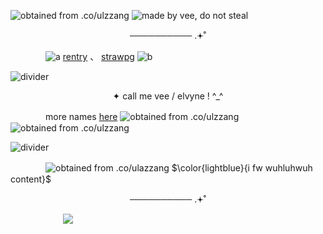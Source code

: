 ![obtained from .co/ulzzang](https://files.catbox.moe/wmri32.png)
![made by vee, do not steal](https://files.catbox.moe/aghco5.png)
<p align="center">
──────────  .𖥔˚
</p>

　　　　![a](https://files.catbox.moe/1cap6i.gif) [rentry](https://rentry.co/ksngnene) 、 [strawpg](https://ksnginene.straw.page/) ![b](https://files.catbox.moe/7dw1ye.gif)
   
   ![divider](https://files.catbox.moe/m1x958.jpg)

<p align="center">
✦ call me vee / elvyne ! ^_^
</p>

　　　　more names [here](https://en.pronouns.page/@viviann_) ![obtained from .co/ulzzang](https://files.catbox.moe/hg2s0k.gif)![obtained from .co/ulzzang](https://files.catbox.moe/wsnvzo.gif)

![divider](https://files.catbox.moe/m1x958.jpg)

　　　　![obtained from .co/ulazzang](https://files.catbox.moe/w7alu7.gif) $\color{lightblue}{i fw wuhluhwuh content}$

<p align="center">
──────────  .𖥔˚
</p>

　　　　　　![](https://komarev.com/ghpvc/?username=ksnginene&color=7691a6&label=..++໒꒰〃´+꒳+`〃꒱১+﹒&abbreviated=true)
